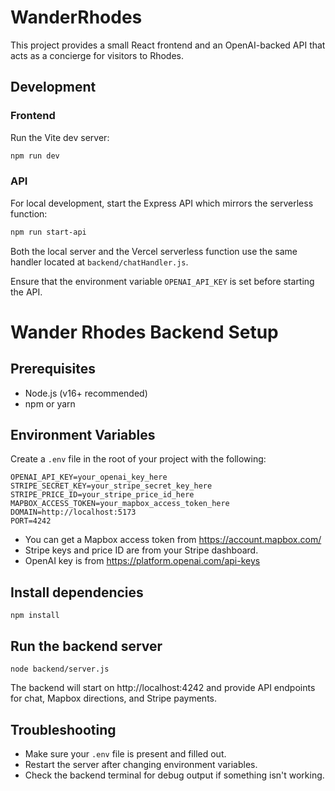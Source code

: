 # WanderRhodes

This project provides a small React frontend and an OpenAI-backed API that acts as a concierge for visitors to Rhodes.

## Development

### Frontend

Run the Vite dev server:

```bash
npm run dev
```

### API

For local development, start the Express API which mirrors the serverless function:

```bash
npm run start-api
```

Both the local server and the Vercel serverless function use the same handler located at `backend/chatHandler.js`.

Ensure that the environment variable `OPENAI_API_KEY` is set before starting the API.

# Wander Rhodes Backend Setup

## Prerequisites
- Node.js (v16+ recommended)
- npm or yarn

## Environment Variables
Create a `.env` file in the root of your project with the following:

```
OPENAI_API_KEY=your_openai_key_here
STRIPE_SECRET_KEY=your_stripe_secret_key_here
STRIPE_PRICE_ID=your_stripe_price_id_here
MAPBOX_ACCESS_TOKEN=your_mapbox_access_token_here
DOMAIN=http://localhost:5173
PORT=4242
```

- You can get a Mapbox access token from https://account.mapbox.com/
- Stripe keys and price ID are from your Stripe dashboard.
- OpenAI key is from https://platform.openai.com/api-keys

## Install dependencies
```
npm install
```

## Run the backend server
```
node backend/server.js
```

The backend will start on http://localhost:4242 and provide API endpoints for chat, Mapbox directions, and Stripe payments.

## Troubleshooting
- Make sure your `.env` file is present and filled out.
- Restart the server after changing environment variables.
- Check the backend terminal for debug output if something isn't working.
